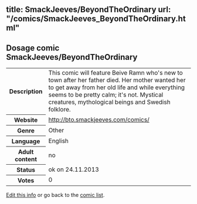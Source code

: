title: SmackJeeves/BeyondTheOrdinary
url: "/comics/SmackJeeves_BeyondTheOrdinary.html"
---
Dosage comic SmackJeeves/BeyondTheOrdinary
-----------------------------------------

<p id="msg"></p>
<script type="text/javascript">
if (window.location.search === '?edit_info_mail=sent_ok') {
  var elem = document.getElementById("msg");
  elem.innerHTML = 'Edited information sucessfully sent for review, which is usually done daily. Thanks!';
  elem.className = 'ok';
}
</script>
<table class="comicinfo">
<tr>
<th>Description</th><td>This comic will feature Beive Ramn who's new to town after her father died. Her mother wanted her to get away from her old life and while everything seems to be pretty calm; it's not. Mystical creatures, mythological beings and Swedish folklore.</td>
</tr>
<tr>
<th>Website</th><td><a href="http://bto.smackjeeves.com/comics/">http://bto.smackjeeves.com/comics/</a></td>
</tr>
<tr>
<th>Genre</th><td>Other</td>
</tr>
<tr>
<th>Language</th><td>English</td>
</tr>
<tr>
<th>Adult content</th><td>no</td>
</tr>
<tr>
<th>Status</th><td>ok on 24.11.2013</td>
</tr>
<tr>
<th>Votes</th><td>0</td>
</tr>
</table>

[Edit this info](SmackJeeves_BeyondTheOrdinary_edit.html) or go back to the [comic list](../comic-index.html).
